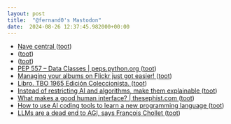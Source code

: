 ```yaml
---
layout: post
title:  "@fernand0's Mastodon"
date:  2024-08-26 12:37:45.982000+00:00
---
```

*  [Nave central ](https://www.flickr.com/photos/fernand0/53933075859) ([toot](https://mastodon.social/@fernand0/113028357552876354))
*  [ ](https://mastodon.social/users/fernand0/statuses/113028350882961053/activity) ([toot](https://mastodon.social/users/fernand0/statuses/113028350882961053/activity))
*  [ ](https://mastodon.social/@pjorge) ([toot](https://mastodon.social/@fernand0/113028350750788505))
*  [PEP 557 – Data Classes \| peps.python.org ](https://peps.python.org/pep-0557) ([toot](https://mastodon.social/@fernand0/113028224863604236))
*  [Managing your albums on Flickr just got easier! ](https://blog.flickr.net/en/2024/08/13/managing-your-albums-on-flickr-just-got-easier) ([toot](https://mastodon.social/@fernand0/113028162313478069))
*  [Libro. TBO 1965 Edición Coleccionista. ](https://fotografiasenmovimiento.wordpress.com/2024/08/26/libro-tbo-1965-edicion-coleccionista) ([toot](https://mastodon.social/@fernand0/113027939728025477))
*  [Instead of restricting AI and algorithms, make them explainable ](https://martinfowler.com/articles/2024-restrict-algorithm.htm) ([toot](https://mastodon.social/@fernand0/113027805385310333))
*  [What makes a good human interface? \| thesephist.com ](https://thesephist.com/posts/dm) ([toot](https://mastodon.social/@fernand0/113027662414771816))
*  [How to use AI coding tools to learn a new programming language ](https://github.blog/developer-skills/programming-languages-and-frameworks/how-to-use-ai-coding-tools-to-learn-a-new-programming-language) ([toot](https://mastodon.social/@fernand0/113027457356426638))
*  [LLMs are a dead end to AGI, says François Chollet ](https://bigthink.com/the-future/arc-prize-agi) ([toot](https://mastodon.social/@fernand0/113027124342929154))
